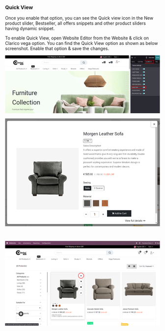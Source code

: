 
### Quick View



Once you enable that option, you can see the Quick view icon in the New product slider, Bestseller, all offers snippets and other product sliders having dynamic snippet.


To enable Quick View, open Website Editor from the Website & click on Clarico vega option. You can find the Quick View option as shown as below screenshot. Enable that option & save the changes.


![](./images/20-1.jpg)


![](./images/20-2.jpg)


 


![](./images/20-3.jpg)



